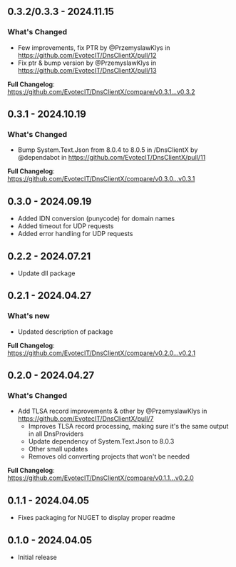 ﻿## 0.3.2/0.3.3 - 2024.11.15
### What's Changed
* Few improvements, fix PTR by @PrzemyslawKlys in https://github.com/EvotecIT/DnsClientX/pull/12
* Fix ptr & bump version by @PrzemyslawKlys in https://github.com/EvotecIT/DnsClientX/pull/13

**Full Changelog**: https://github.com/EvotecIT/DnsClientX/compare/v0.3.1...v0.3.2

## 0.3.1 - 2024.10.19

### What's Changed
* Bump System.Text.Json from 8.0.4 to 8.0.5 in /DnsClientX by @dependabot in https://github.com/EvotecIT/DnsClientX/pull/11

**Full Changelog**: https://github.com/EvotecIT/DnsClientX/compare/v0.3.0...v0.3.1

## 0.3.0 - 2024.09.19
- Added IDN conversion (punycode) for domain names
- Added timeout for UDP requests
- Added error handling for UDP requests

## 0.2.2 - 2024.07.21
- Update dll package

## 0.2.1 - 2024.04.27

### What's new
- Updated description of package

**Full Changelog**: https://github.com/EvotecIT/DnsClientX/compare/v0.2.0...v0.2.1

## 0.2.0 - 2024.04.27

### What's Changed
* Add TLSA record improvements & other by @PrzemyslawKlys in https://github.com/EvotecIT/DnsClientX/pull/7
  - Improves TLSA record processing, making sure it's the same output in all DnsProviders
  - Update dependency of System.Text.Json to 8.0.3
  - Other small updates
  - Removes old converting projects that won't be needed

**Full Changelog**: https://github.com/EvotecIT/DnsClientX/compare/v0.1.1...v0.2.0

## 0.1.1 - 2024.04.05
- Fixes packaging for NUGET to display proper readme

## 0.1.0 - 2024.04.05
- Initial release